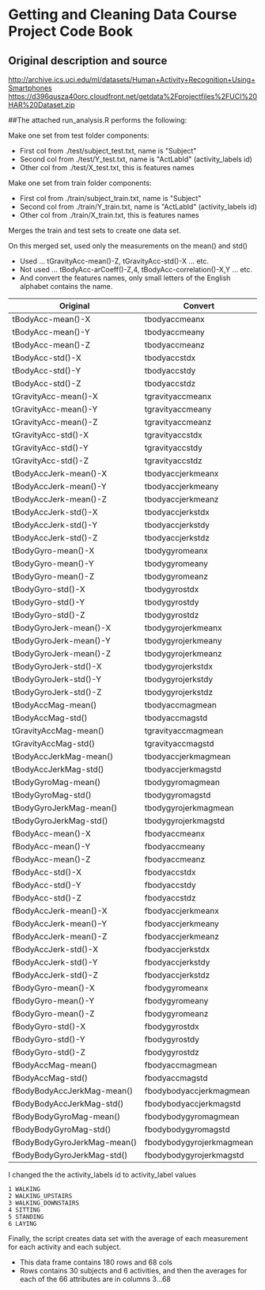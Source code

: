 # Getting and Cleaning Data Course Project Code Book
## Original description and source
http://archive.ics.uci.edu/ml/datasets/Human+Activity+Recognition+Using+Smartphones
https://d396qusza40orc.cloudfront.net/getdata%2Fprojectfiles%2FUCI%20HAR%20Dataset.zip 

##The attached run_analysis.R performs the following:


Make one set from test folder components:
* First col from ./test/subject_test.txt, name is "Subject"
* Second col from ./test/Y_test.txt, name is "ActLabId" (activity_labels id)
* Other col from ./test/X_test.txt, this is features names

Make one set from train folder components:
* First col from ./train/subject_train.txt, name is "Subject"
* Second col from ./train/Y_train.txt, name is "ActLabId" (activity_labels id)
* Other col from ./train/X_train.txt, this is features names

Merges the train and test sets to create one data set. 

On this merged set, used only the measurements on the mean() and std()
* Used ... tGravityAcc-mean()-Z, tGravityAcc-std()-X ... etc.
* Not used ... tBodyAcc-arCoeff()-Z,4, tBodyAcc-correlation()-X,Y ... etc.
* And convert the features names, only small letters of the English alphabet contains the name.

| Original| Convert
|-----------------|--------------|
|tBodyAcc-mean()-X|tbodyaccmeanx|
|tBodyAcc-mean()-Y|tbodyaccmeany|
|tBodyAcc-mean()-Z|tbodyaccmeanz|
|tBodyAcc-std()-X|tbodyaccstdx|
|tBodyAcc-std()-Y|tbodyaccstdy|
|tBodyAcc-std()-Z|tbodyaccstdz|
|tGravityAcc-mean()-X|tgravityaccmeanx|
|tGravityAcc-mean()-Y|tgravityaccmeany|
|tGravityAcc-mean()-Z|tgravityaccmeanz|
|tGravityAcc-std()-X|tgravityaccstdx|
|tGravityAcc-std()-Y|tgravityaccstdy|
|tGravityAcc-std()-Z|tgravityaccstdz|
|tBodyAccJerk-mean()-X|tbodyaccjerkmeanx|
|tBodyAccJerk-mean()-Y|tbodyaccjerkmeany|
|tBodyAccJerk-mean()-Z|tbodyaccjerkmeanz|
|tBodyAccJerk-std()-X|tbodyaccjerkstdx|
|tBodyAccJerk-std()-Y|tbodyaccjerkstdy|
|tBodyAccJerk-std()-Z|tbodyaccjerkstdz|
|tBodyGyro-mean()-X|tbodygyromeanx|
|tBodyGyro-mean()-Y|tbodygyromeany|
|tBodyGyro-mean()-Z|tbodygyromeanz|
|tBodyGyro-std()-X|tbodygyrostdx|
|tBodyGyro-std()-Y|tbodygyrostdy|
|tBodyGyro-std()-Z|tbodygyrostdz|
|tBodyGyroJerk-mean()-X|tbodygyrojerkmeanx|
|tBodyGyroJerk-mean()-Y|tbodygyrojerkmeany|
|tBodyGyroJerk-mean()-Z|tbodygyrojerkmeanz|
|tBodyGyroJerk-std()-X|tbodygyrojerkstdx|
|tBodyGyroJerk-std()-Y|tbodygyrojerkstdy|
|tBodyGyroJerk-std()-Z|tbodygyrojerkstdz|
|tBodyAccMag-mean()|tbodyaccmagmean|
|tBodyAccMag-std()|tbodyaccmagstd|
|tGravityAccMag-mean()|tgravityaccmagmean|
|tGravityAccMag-std()|tgravityaccmagstd|
|tBodyAccJerkMag-mean()|tbodyaccjerkmagmean|
|tBodyAccJerkMag-std()|tbodyaccjerkmagstd|
|tBodyGyroMag-mean()|tbodygyromagmean|
|tBodyGyroMag-std()|tbodygyromagstd|
|tBodyGyroJerkMag-mean()|tbodygyrojerkmagmean|
|tBodyGyroJerkMag-std()|tbodygyrojerkmagstd|
|fBodyAcc-mean()-X|fbodyaccmeanx|
|fBodyAcc-mean()-Y|fbodyaccmeany|
|fBodyAcc-mean()-Z|fbodyaccmeanz|
|fBodyAcc-std()-X|fbodyaccstdx|
|fBodyAcc-std()-Y|fbodyaccstdy|
|fBodyAcc-std()-Z|fbodyaccstdz|
|fBodyAccJerk-mean()-X|fbodyaccjerkmeanx|
|fBodyAccJerk-mean()-Y|fbodyaccjerkmeany|
|fBodyAccJerk-mean()-Z|fbodyaccjerkmeanz|
|fBodyAccJerk-std()-X|fbodyaccjerkstdx|
|fBodyAccJerk-std()-Y|fbodyaccjerkstdy|
|fBodyAccJerk-std()-Z|fbodyaccjerkstdz|
|fBodyGyro-mean()-X|fbodygyromeanx|
|fBodyGyro-mean()-Y|fbodygyromeany|
|fBodyGyro-mean()-Z|fbodygyromeanz|
|fBodyGyro-std()-X|fbodygyrostdx|
|fBodyGyro-std()-Y|fbodygyrostdy|
|fBodyGyro-std()-Z|fbodygyrostdz|
|fBodyAccMag-mean()|fbodyaccmagmean|
|fBodyAccMag-std()|fbodyaccmagstd|
|fBodyBodyAccJerkMag-mean()|fbodybodyaccjerkmagmean|
|fBodyBodyAccJerkMag-std()|fbodybodyaccjerkmagstd|
|fBodyBodyGyroMag-mean()|fbodybodygyromagmean|
|fBodyBodyGyroMag-std()|fbodybodygyromagstd|
|fBodyBodyGyroJerkMag-mean()|fbodybodygyrojerkmagmean|
|fBodyBodyGyroJerkMag-std()|fbodybodygyrojerkmagstd|

I changed the the activity_labels id to activity_label values

    1 WALKING
    2 WALKING_UPSTAIRS
    3 WALKING_DOWNSTAIRS
    4 SITTING
    5 STANDING
    6 LAYING

Finally, the script creates data set with the average of each measurement for each activity and each subject.
* This data frame contains 180 rows and 68 cols
* Rows contains 30 subjects and 6 activities, and then the averages for each of the 66 attributes are in columns 3...68